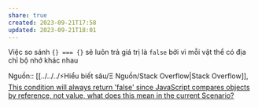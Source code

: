 ```yaml
---
share: true
created: 2023-09-21T17:58
updated: 2023-09-21T18:01
---
```

Việc so sánh `{} === {}` sẽ luôn trả giá trị là `false` bởi vì mỗi vật thể có địa chỉ bộ nhớ khác nhau

Nguồn:: [[../../../⚡Hiểu biết sâu/Ξ Nguồn/Stack Overflow|Stack Overflow]], [This condition will always return 'false' since JavaScript compares objects by reference, not value, what does this mean in the current Scenario?](https://stackoverflow.com/a/77140099/3416774)